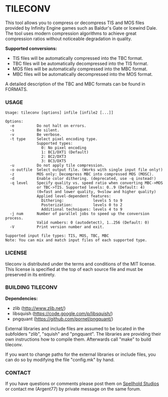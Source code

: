 # TILECONV

This tool allows you to compress or decompress TIS and MOS files provided by Infinity Engine games such as Baldur's Gate or Icewind Dale.
The tool uses modern compression algorithms to achieve great compression ratios without noticeable degradation in quality.

**Supported conversions:**
- TIS files will be automatically compressed into the TBC format. 
- TBC files will be automatically decompressed into the TIS format.
- MOS files will be automatically compressed into the MBC format.
- MBC files will be automatically decompressed into the MOS format.

A detailed description of the TBC and MBC formats can be found in FORMATS.


### USAGE
```
Usage: tileconv [options] infile [infile2 [...]]

Options:
  -e          Do not halt on errors.
  -s          Be silent.
  -v          Be verbose.
  -t type     Select pixel encoding type.
              Supported types:
                0: No pixel encoding
                1: BC1/DXT1 (Default)
                2: BC2/DXT3
                3: BC3/DXT5
  -u          Do not apply tile compression.
  -o outfile  Select output file. (Works with single input file only!)
  -z          MOS only: Decompress MBC into compressed MOS (MOSC).
  -d          Enable color dithering. (deprecated, use -q instead!)
  -q level    Specify quality vs. speed ratio when converting MBC->MOS
              or TBC->TIS. Supported levels: 0..9 (Default: 4)
              (0=fast and lower quality, 9=slow and higher quality)
              Applied level-dependent features:
                Dithering:             levels 5 to 9
                Posterization:         levels 0 to 2
                Additional techniques: levels 4 to 9
  -j num      Number of parallel jobs to speed up the conversion process.
              Valid numbers: 0 (autodetect), 1..256 (Default: 0)
  -V          Print version number and exit.

Supported input file types: TIS, MOS, TBC, MBC
Note: You can mix and match input files of each supported type.
```


### LICENSE

tileconv is distributed under the terms and conditions of the MIT license.
This license is specified at the top of each source file and must be preserved 
in its entirety.


### BUILDING TILECONV
**Dependencies:**
- zlib (http://www.zlib.net/)
- libsquish (https://code.google.com/p/libsquish/)
- pngquant (https://github.com/pornel/pngquant/)

External libraries and include files are assumed to be located in the 
subfolders "zlib", "squish" and "pngquant". The libraries are providing their 
own instructions how to compile them. Afterwards call "make" to build tileconv.

If you want to change paths for the external libraries or include files, 
you can do so by modifying the file "config.mk" by hand.


### CONTACT
If you have questions or comments please post them on [Spellhold Studios](http://www.shsforums.net/topic/57588-tileconv-a-mostis-compressor/) or contact me (Argent77) by private message on the same forum.
